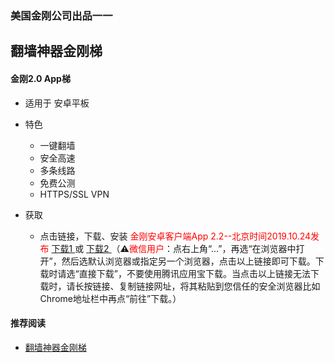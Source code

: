 ### 美国金刚公司出品一一
## 翻墙神器金刚梯
#### 金刚2.0 App梯
- 适用于 安卓平板

- 特色
  - 一键翻墙
  - 安全高速 
  - 多条线路 
  - 免费公测 
  - HTTPS/SSL VPN

- 获取
    - 点击链接，下载、安装<font color="Red"> 金刚安卓客户端App 2.2--北京时间2019.10.24发布 </font>[ 下载1 ](https://github.com/a2zitpro/client/releases/download/latest/app-prod-release.apk) 或 [ 下载2 ](https://myfasttrack.org/midman/dl_an_1358.php) （⚠️<font color="red">微信用户</font>：点右上角“...”，再选“在浏览器中打开”，然后选默认浏览器或指定另一个浏览器，点击以上链接即可下载。下载时请选“直接下载”，不要使用腾讯应用宝下载。当点击以上链接无法下载时，请长按链接、复制链接网址，将其粘贴到您信任的安全浏览器比如Chrome地址栏中再点“前往”下载。）



#### 推荐阅读
- [翻墙神器金刚梯](https://a2zitpro.github.io/web/dlb)
